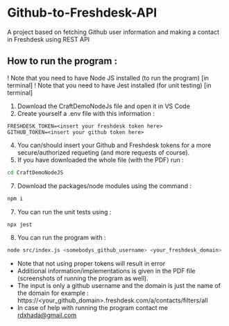 # Github-to-Freshdesk-API
A project based on fetching Github user information and making a contact in Freshdesk using REST API
## How to run the program : 
! Note that you need to have Node JS installed (to run the program) [in terminal]
! Note that you need to have Jest installed (for unit testing) [in terminal] 
1) Download the CraftDemoNodeJs file and open it in VS Code
2) Create yourself a .env file with this information : 
```
FRESHDESK_TOKEN=<insert your freshdesk token here>
GITHUB_TOKEN=<insert your github token here>
```
4) You can/should insert your Github and Freshdesk tokens for a more secure/authorized requeting (and more requests of course).
5) If you have downloaded the whole file (with the PDF) run : 
```bash
cd CraftDemoNodeJS
```
7) Download the packages/node modules using the command : 
```bash
npm i
```
7) You can run the unit tests using :
```bash
npx jest
```
8) You can run the program with : 
```bash
node src/index.js <somebodys_github_username> <your_freshdesk_domain> 
```
- Note that not using proper tokens will result in error
- Additional information/implementations is given in the PDF file (screenshots of running the program as well).
- The input is only a github username and the domain is just the name of the domain for example : https://<your_github_domain>.freshdesk.com/a/contacts/filters/all
- In case of help with running the program contact me rdxhada@gmail.com


